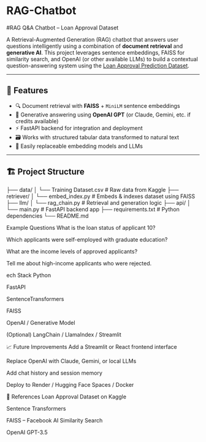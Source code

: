 # RAG-Chatbot
#RAG Q&A Chatbot – Loan Approval Dataset

A Retrieval-Augmented Generation (RAG) chatbot that answers user questions intelligently using a combination of **document retrieval** and **generative AI**. This project leverages sentence embeddings, FAISS for similarity search, and OpenAI (or other available LLMs) to build a contextual question-answering system using the [Loan Approval Prediction Dataset](https://www.kaggle.com/datasets/sonalisingh1411/loan-approval-prediction).

---

## 📌 Features

- 🔍 Document retrieval with **FAISS** + `MiniLM` sentence embeddings  
- 🧠 Generative answering using **OpenAI GPT** (or Claude, Gemini, etc. if credits available)  
- ⚡ FastAPI backend for integration and deployment  
- 🗃️ Works with structured tabular data transformed to natural text  
- 🔄 Easily replaceable embedding models and LLMs  

---

## 🏗️ Project Structure
├── data/
│ └── Training Dataset.csv # Raw data from Kaggle
├── retriever/
│ └── embed_index.py # Embeds & indexes dataset using FAISS
├── llm/
│ └── rag_chain.py # Retrieval and generation logic
├── api/
│ └── main.py # FastAPI backend app
├── requirements.txt # Python dependencies
└── README.md

Example Questions
What is the loan status of applicant 10?

Which applicants were self-employed with graduate education?

What are the income levels of approved applicants?

Tell me about high-income applicants who were rejected.

ech Stack
Python

FastAPI

SentenceTransformers

FAISS

OpenAI / Generative Model

(Optional) LangChain / LlamaIndex / Streamlit

📈 Future Improvements
Add a Streamlit or React frontend interface

Replace OpenAI with Claude, Gemini, or local LLMs

Add chat history and session memory

Deploy to Render / Hugging Face Spaces / Docker

📝 References
Loan Approval Dataset on Kaggle

Sentence Transformers

FAISS – Facebook AI Similarity Search

OpenAI GPT-3.5


